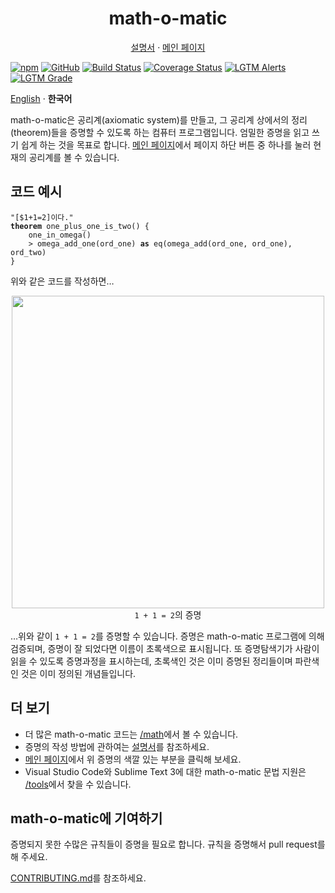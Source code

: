 <h1 align="center">math-o-matic</h1>
<p align="center"><a href="https://logico-philosophical.github.io/math-o-matic/docs/build/index.html">설명서</a> &middot; <a href="https://logico-philosophical.github.io/math-o-matic/web/index.html">메인 페이지</a></p>

[![npm](https://img.shields.io/npm/v/math-o-matic)](https://www.npmjs.com/package/math-o-matic)
[![GitHub](https://img.shields.io/github/license/logico-philosophical/math-o-matic)](https://github.com/logico-philosophical/math-o-matic/blob/master/LICENSE)
[![Build Status](https://img.shields.io/travis/com/logico-philosophical/math-o-matic)](https://travis-ci.com/logico-philosophical/math-o-matic)
[![Coverage Status](https://img.shields.io/coveralls/github/logico-philosophical/math-o-matic)](https://coveralls.io/github/logico-philosophical/math-o-matic?branch=master)
[![LGTM Alerts](https://img.shields.io/lgtm/alerts/github/logico-philosophical/math-o-matic)](https://lgtm.com/projects/g/logico-philosophical/math-o-matic/alerts/)
[![LGTM Grade](https://img.shields.io/lgtm/grade/javascript/github/logico-philosophical/math-o-matic)](https://lgtm.com/projects/g/logico-philosophical/math-o-matic/context:javascript)

[English](/README.md) &middot; **한국어**

math-o-matic은 공리계(axiomatic system)를 만들고, 그 공리계 상에서의 정리(theorem)들을 증명할 수 있도록 하는 컴퓨터 프로그램입니다. 엄밀한 증명을 읽고 쓰기 쉽게 하는 것을 목표로 합니다. [메인 페이지](https://logico-philosophical.github.io/math-o-matic/web/index.html)에서 페이지 하단 버튼 중 하나를 눌러 현재의 공리계를 볼 수 있습니다.

## 코드 예시

<pre><code>"[$1+1=2]이다."
<b>theorem</b> one_plus_one_is_two() {
    one_in_omega()
    &gt; omega_add_one(ord_one) <b>as</b> eq(omega_add(ord_one, ord_one), ord_two)
}</code></pre>

위와 같은 코드를 작성하면&hellip;

<p align="center"><img src="https://i.imgur.com/r468tLi.png" width="500px"><br>
<code>1 + 1 = 2</code>의 증명</p>

&hellip;위와 같이 `1 + 1 = 2`를 증명할 수 있습니다. 증명은 math-o-matic 프로그램에 의해 검증되며, 증명이 잘 되었다면 이름이 초록색으로 표시됩니다. 또 증명탐색기가 사람이 읽을 수 있도록 증명과정을 표시하는데, 초록색인 것은 이미 증명된 정리들이며 파란색인 것은 이미 정의된 개념들입니다.

## 더 보기

* 더 많은 math-o-matic 코드는 [/math](/math)에서 볼 수 있습니다.
* 증명의 작성 방법에 관하여는 [설명서](https://logico-philosophical.github.io/math-o-matic/docs/build/index.html)를 참조하세요.
* [메인 페이지](https://logico-philosophical.github.io/math-o-matic/web/index.html)에서 위 증명의 색깔 있는 부분을 클릭해 보세요.
* Visual Studio Code와 Sublime Text 3에 대한 math-o-matic 문법 지원은 [/tools](/tools)에서 찾을 수 있습니다.

## math-o-matic에 기여하기

증명되지 못한 수많은 규칙들이 증명을 필요로 합니다. 규칙을 증명해서 pull request를 해 주세요.

[CONTRIBUTING.md](/CONTRIBUTING.md)를 참조하세요.
